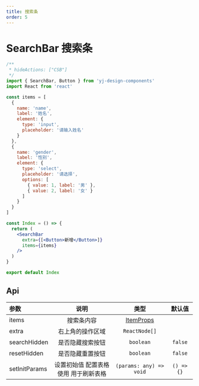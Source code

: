 ```yaml
---
title: 搜索条
order: 5
---
```


# SearchBar 搜索条

```jsx
/**
 * hideActions: ["CSB"]
 */
import { SearchBar, Button } from 'yj-design-components'
import React from 'react'

const items = [
  {
    name: 'name',
    label: '姓名',
    element: {
      type: 'input',
      placeholder: '请输入姓名'
    }
  },
  {
    name: 'gender',
    label: '性别',
    element: {
      type: 'select',
      placeholder: '请选择',
      options: [
        { value: 1, label: '男' },
        { value: 2, label: '女' }
      ]
    }
  }
]

const Index = () => {
  return (
    <SearchBar
      extra={[<Button>新增</Button>]}
      items={items}
    />
  )
}

export default Index
```

## Api

| 参数          |                 说明                 |                  类型                  |   默认值   |
| :------------ | :----------------------------------: | :------------------------------------: | :--------: |
| items         |              搜索条内容              | [ItemProps](/component/form#ItemProps) |            |
| extra         |           右上角的操作区域           |             `ReactNode[]`              |            |
| searchHidden  |           是否隐藏搜索按钮           |               `boolean`                |  `false`   |
| resetHidden   |           是否隐藏重置按钮           |               `boolean`                |  `false`   |
| setInitParams | 设置初始值 配置表格使用 用于刷新表格 |        `(params: any) => void`         | `() => {}` |
